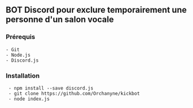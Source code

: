 ## BOT Discord pour exclure temporairement une personne d'un salon vocale

### Prérequis

```
- Git
- Node.js
- Discord.js
```


### Installation 

```
 - npm install --save discord.js
 - git clone https://github.com/Orchanyne/kickbot
 - node index.js
```

